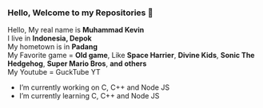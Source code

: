 ### Hello, Welcome to my Repositories 👋
Hello, My real name is **Muhammad Kevin**
<br/>I live in **Indonesia, Depok**
<br/>My hometown is in **Padang**
<br/>My Favorite game = **Old game**, Like **Space Harrier**, **Divine Kids**, **Sonic The Hedgehog**, **Super Mario Bros**, **and others**
<br/>My Youtube = GuckTube YT
<br/>
- I’m currently working on C, C++ and Node JS
- I’m currently learning C, C++ and Node JS
